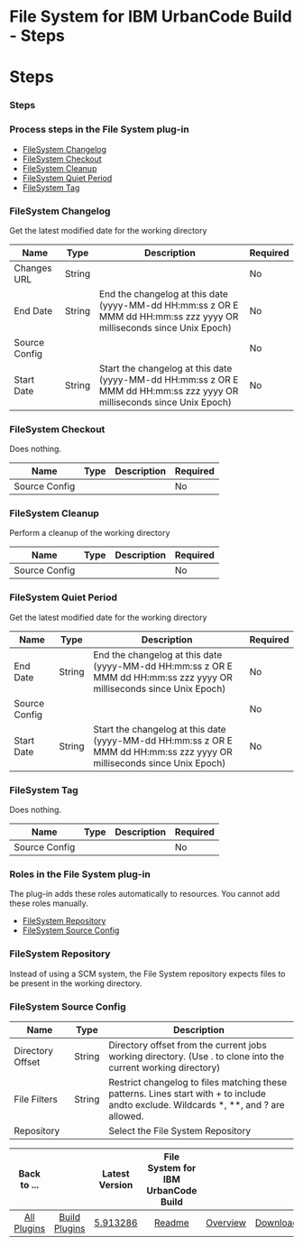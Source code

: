 
File System for IBM UrbanCode Build - Steps
===========================================

# Steps


### Steps




### Process steps in the File System plug-in

* [FileSystem Changelog](#filesystem_changelog)
* [FileSystem Checkout](#filesystem_checkout)
* [FileSystem Cleanup](#filesystem_cleanup)
* [FileSystem Quiet Period](#filesystem_quiet_period)
* [FileSystem Tag](#filesystem_tag)


### FileSystem Changelog

Get the latest modified date for the working directory


| Name | Type | Description | Required |
| --- | --- | --- | --- |
| Changes URL | String |  | No |
| End Date | String | End the changelog at this date (yyyy-MM-dd HH:mm:ss z OR E MMM dd HH:mm:ss zzz yyyy OR milliseconds since Unix Epoch) | No |
| Source Config |  |  | No |
| Start Date | String | Start the changelog at this date (yyyy-MM-dd HH:mm:ss z OR E MMM dd HH:mm:ss zzz yyyy OR milliseconds since Unix Epoch) | No |

### FileSystem Checkout

Does nothing.


| Name | Type | Description | Required |
| --- | --- | --- | --- |
| Source Config |  |  | No |

### FileSystem Cleanup

Perform a cleanup of the working directory


| Name | Type | Description | Required |
| --- | --- | --- | --- |
| Source Config |  |  | No |

### FileSystem Quiet Period

Get the latest modified date for the working directory


| Name | Type | Description | Required |
| --- | --- | --- | --- |
| End Date | String | End the changelog at this date (yyyy-MM-dd HH:mm:ss z OR E MMM dd HH:mm:ss zzz yyyy OR milliseconds since Unix Epoch) | No |
| Source Config |  |  | No |
| Start Date | String | Start the changelog at this date (yyyy-MM-dd HH:mm:ss z OR E MMM dd HH:mm:ss zzz yyyy OR milliseconds since Unix Epoch) | No |

### FileSystem Tag

Does nothing.


| Name | Type | Description | Required |
| --- | --- | --- | --- |
| Source Config |  |  | No |


### Roles in the File System plug-in

The plug-in adds these roles automatically to resources. You cannot add these roles manually.


* [FileSystem Repository](#filesystem_repository_role)
* [FileSystem Source Config](#filesystem_source_config_role)


### FileSystem Repository

Instead of using a SCM system, the File System repository expects files to be present in the working directory.


### FileSystem Source Config


| Name | Type | Description |
| --- | --- | --- |
| Directory Offset | String | Directory offset from the current jobs working directory. (Use . to clone into the current working directory) |
| File Filters | String | Restrict changelog to files matching these patterns. Lines start with + to include andto exclude. Wildcards \*, \*\*, and ? are allowed. |
| Repository |  | Select the File System Repository |



|Back to ...||Latest Version|File System for IBM UrbanCode Build |||
| :---: | :---: | :---: | :---: | :---: | :---: |
|[All Plugins](../../index.md)|[Build Plugins](../README.md)|[5.913286](https://raw.githubusercontent.com/UrbanCode/IBM-UCB-PLUGINS/main/files/FileSystem/FileSystem-5.913286.zip)|[Readme](README.md)|[Overview](overview.md)|[Downloads](downloads.md)|

